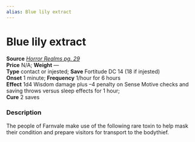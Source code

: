 ```yaml
---
alias: Blue lily extract
---
```


# Blue lily extract

**Source** [_Horror Realms pg. 29_](http://paizo.com/products/btpy9op8?Pathfinder-Campaign-Setting-Horror-Realms)  
**Price** N/A; **Weight** —  
**Type** contact or injested; **Save** Fortitude DC 14 (18 if injested)  
**Onset** 1 minute; **Frequency** 1/hour for 6 hours  
**Effect** 1d4 Wisdom damage plus –4 penalty on Sense Motive checks and saving throws versus sleep effects for 1 hour;  
**Cure** 2 saves

### Description

The people of Farnvale make use of the following rare toxin to help mask their condition and prepare visitors for transport to the bodythief.
